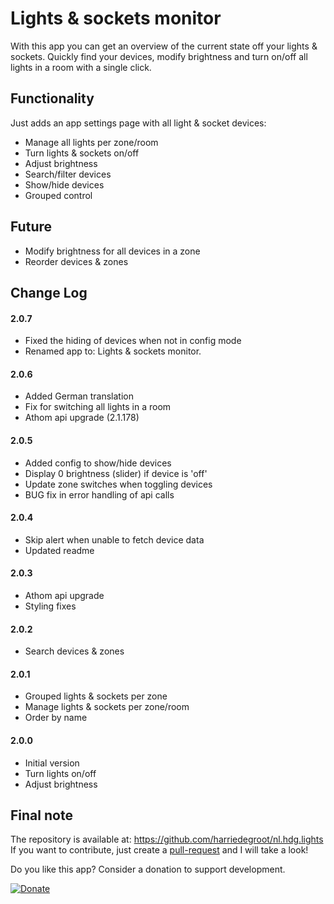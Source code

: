 # Lights & sockets monitor

With this app you can get an overview of the current state off your lights & sockets.
Quickly find your devices, modify brightness and turn on/off all lights in a room with a single click.
  
## Functionality

Just adds an app settings page with all light & socket devices:
- Manage all lights per zone/room
- Turn lights & sockets on/off
- Adjust brightness
- Search/filter devices
- Show/hide devices
- Grouped control
  
## Future
- Modify brightness for all devices in a zone
- Reorder devices & zones
  
## Change Log  
  
#### 2.0.7
- Fixed the hiding of devices when not in config mode
- Renamed app to: Lights & sockets monitor.
  
#### 2.0.6
- Added German translation
- Fix for switching all lights in a room
- Athom api upgrade (2.1.178)
    
#### 2.0.5
- Added config to show/hide devices
- Display 0 brightness (slider) if device is 'off'
- Update zone switches when toggling devices
- BUG fix in error handling of api calls
  
#### 2.0.4
- Skip alert when unable to fetch device data  
- Updated readme
  
#### 2.0.3  
- Athom api upgrade
- Styling fixes  
  
#### 2.0.2  
- Search devices & zones  

#### 2.0.1
- Grouped lights & sockets per zone
- Manage lights & sockets per zone/room
- Order by name

#### 2.0.0
- Initial version
- Turn lights on/off
- Adjust brightness


## Final note ##
The repository is available at: https://github.com/harriedegroot/nl.hdg.lights  
If you want to contribute, just create a [pull-request](https://help.github.com/articles/about-pull-requests/) and I will take a look!

Do you like this app? Consider a donation to support development.
 
[![Donate][pp-donate-image]][pp-donate-link]

[pp-donate-link]: https://www.paypal.me/harriedegroot
[pp-donate-image]: https://img.shields.io/badge/Donate-PayPal-green.svg
